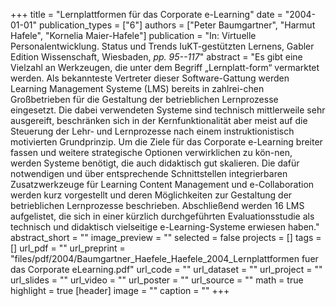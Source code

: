 +++
title = "Lernplattformen für das Corporate e-Learning"
date = "2004-01-01"
publication_types = ["6"]
authors = ["Peter Baumgartner", "Harmut Hafele", "Kornelia Maier-Hafele"]
publication = "In: Virtuelle Personalentwicklung. Status und Trends IuKT-gestützten Lernens, Gabler Edition Wissenschaft, Wiesbaden, _pp. 95--117_"
abstract = "Es gibt eine Vielzahl an Werkzeugen, die unter dem Begriff „Lernplatt-form“ vermarktet werden. Als bekannteste Vertreter dieser Software-Gattung werden Learning Management Systeme (LMS) bereits in zahlrei-chen Großbetrieben für die Gestaltung der betrieblichen Lernprozesse eingesetzt. Die dabei verwendeten Systeme sind technisch mittlerweile sehr ausgereift, beschränken sich in der Kernfunktionalität aber meist auf die Steuerung der Lehr- und Lernprozesse nach einem instruktionistisch motivierten Grundprinzip. Um die Ziele für das Corporate e-Learning breiter fassen und weitere strategische Optionen verwirklichen zu kön-nen, werden Systeme benötigt, die auch didaktisch gut skalieren. Die dafür notwendigen und über entsprechende Schnittstellen integrierbaren Zusatzwerkzeuge für Learning Content Management und e-Collaboration werden kurz vorgestellt und deren Möglichkeiten zur Gestaltung der betrieblichen Lernprozesse beschrieben. Abschließend werden 16 LMS aufgelistet, die sich in einer kürzlich durchgeführten Evaluationsstudie als technisch und didaktisch vielseitige e-Learning-Systeme erwiesen haben."
abstract_short = ""
image_preview = ""
selected = false
projects = []
tags = []
url_pdf = ""
url_preprint = "files/pdf/2004/Baumgartner_Haefele_Haefele_2004_Lernplattformen fuer das Corporate eLearning.pdf"
url_code = ""
url_dataset = ""
url_project = ""
url_slides = ""
url_video = ""
url_poster = ""
url_source = ""
math = true
highlight = true
[header]
image = ""
caption = ""
+++
